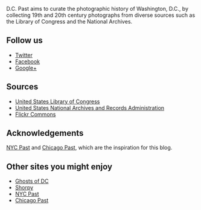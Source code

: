 D.C. Past aims to curate the photographic history of Washington, D.C., by collecting 19th and 20th century photographs from diverse sources such as the Library of Congress and the National Archives.

## Follow us
* [Twitter](http://twitter.com/dcpast)
* [Facebook](http://facebook.com/dcpast)
* [Google+](http://plus.google.com/114631595343911978820) 

## Sources
* [United States Library of Congress](http://www.loc.gov)
* [United States National Archives and Records Administration](http://www.archives.gov)
* [Flickr Commons](http://www.flickr.com/commons)

## Acknowledgements
[NYC Past](http://nycpast.tumblr.com) and [Chicago Past](http://chicagopast.com), which are the inspiration for this blog.

## Other sites you might enjoy

* [Ghosts of DC](http://www.ghostsofdc.com)
* [Shorpy](http://www.shorpy.com)
* [NYC Past](http://nycpast.tumblr.com)
* [Chicago Past](http://chicagopast.com)